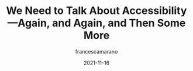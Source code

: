 ---
author: francescamarano
date: 2021-11-16
permalink: false
tags:
  - accessibility
target_url: https://grumpyoldwoman.codes/we-need-to-talk-about-accessibility-again-and-again-and-then-some-more/
title: We Need to Talk About Accessibility—Again, and Again, and Then Some More
---